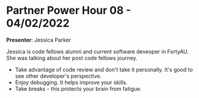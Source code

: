 # Partner Power Hour 08 - 04/02/2022

**Presenter**: Jessica Parker

Jessica is code fellows alumni and current software deveoper in FortyAU. She was talking about her post code fellows journey.

- Take advantage of code review and don't take it personally. It's good to see other developer's perspective.
- Enjoy debugging. It helps improve your skills.
- Take breaks - this protects your brain from fatigue.
